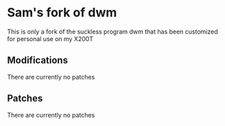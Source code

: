 # Sam's fork of dwm

This is only a fork of the suckless program dwm that has been customized
for personal use on my X200T

## Modifications 

There are currently no patches

## Patches

There are currently no patches
